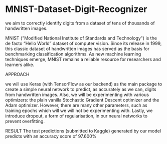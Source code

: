 # MNIST-Dataset-Digit-Recognizer
we aim to correctly identify digits from a dataset of tens of thousands of handwritten images.

MNIST ("Modified National Institute of Standards and Technology") is the de facto “Hello World” dataset of computer vision. Since its release in 1999, this classic dataset of handwritten images has served as the basis for benchmarking classification algorithms. As new machine learning techniques emerge, MNIST remains a reliable resource for researchers and learners alike.

APPROACH

we will use Keras (with TensorFlow as our backend) as the main package to create a simple neural network to predict, as accurately as we can, digits from handwritten images.
Also, we will be experimenting with various optimizers: the plain vanilla Stochastic Gradient Descent optimizer and the Adam optimizer. However, there are many other parameters, such as training epochs which will we will not be experimenting with.
Lastly, we introduce dropout, a form of regularisation, in our neural networks to prevent overfitting.

RESULT
The test predictions (submitted to Kaggle) generated by our model predicts with an accuracy score of 97.600%

